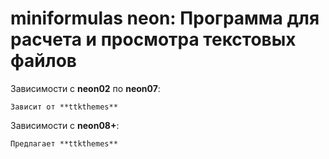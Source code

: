 # miniformulas neon: Программа для расчета и просмотра текстовых файлов

Зависимости с **neon02** по **neon07**:

    Зависит от **ttkthemes**

Зависимости с **neon08+**:

    Предлагает **ttkthemes**
